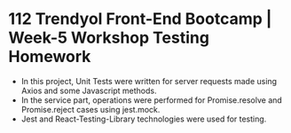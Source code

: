 # 112 Trendyol Front-End Bootcamp | Week-5 Workshop Testing Homework
- In this project, Unit Tests were written for server requests made using Axios and some Javascript methods.
- In the service part, operations were performed for Promise.resolve and Promise.reject cases using jest.mock.
- Jest and React-Testing-Library technologies were used for testing.

